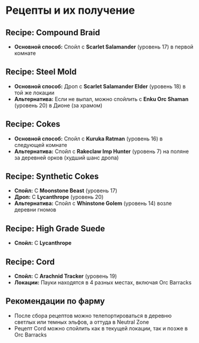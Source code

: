 # Рецепты и их получение

## Recipe: Compound Braid
- **Основной способ:** Спойл с **Scarlet Salamander** (уровень 17) в первой комнате

## Recipe: Steel Mold
- **Основной способ:** Дроп с **Scarlet Salamander Elder** (уровень 18) в той же локации
- **Альтернатива:** Если не выпал, можно спойлить с **Enku Orc Shaman** (уровень 20) в Дионе (за храмом)

## Recipe: Cokes
- **Основной способ:** Спойл с **Kuruka Ratman** (уровень 16) в следующей комнате
- **Альтернатива:** Спойл с **Rakeclaw Imp Hunter** (уровень 7) на поляне за деревней орков (худший шанс дропа)

## Recipe: Synthetic Cokes
- **Спойл:** С **Moonstone Beast** (уровень 17)
- **Дроп:** С **Lycanthrope** (уровень 20)
- **Альтернатива:** Спойл с **Whinstone Golem** (уровень 14) возле деревни гномов

## Recipe: High Grade Suede
- **Спойл:** С **Lycanthrope**

## Recipe: Cord
- **Спойл:** С **Arachnid Tracker** (уровень 19)
- **Локации:** Пауки находятся в 4 разных местах, включая Orc Barracks

## Рекомендации по фарму
- После сбора рецептов можно телепортироваться в деревню светлых или темных эльфов, а оттуда в Neutral Zone
- Рецепт Cord можно спойлить как в текущей локации, так и позже в Orc Barracks
